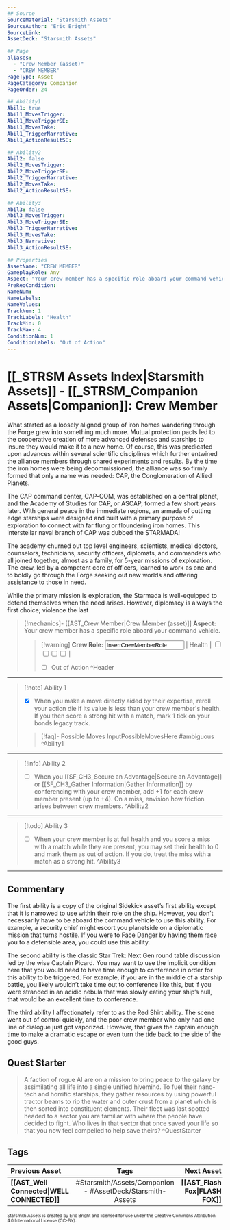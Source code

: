 ```yaml
---
## Source
SourceMaterial: "Starsmith Assets"
SourceAuthor: "Eric Bright"
SourceLink: 
AssetDeck: "Starsmith Assets"

## Page
aliases: 
  - "Crew Member (asset)"
  - "CREW MEMBER"
PageType: Asset
PageCategory: Companion
PageOrder: 24

## Ability1
Abil1: true 
Abil1_MovesTrigger: 
Abil1_MoveTriggerSE: 
Abil1_MovesTake: 
Abil1_TriggerNarrative: 
Abil1_ActionResultSE: 

## Ability2
Abil2: false 
Abil2_MovesTrigger: 
Abil2_MoveTriggerSE: 
Abil2_TriggerNarrative: 
Abil2_MovesTake: 
Abil2_ActionResultSE: 

## Ability3
Abil3: false 
Abil3_MovesTrigger: 
Abil3_MoveTriggerSE: 
Abil3_TriggerNarrative: 
Abil3_MovesTake: 
Abil3_Narrative: 
Abil3_ActionResultSE: 

## Properties
AssetName: "CREW MEMBER"
GameplayRole: Any
Aspect: "Your crew member has a specific role aboard your command vehicle."
PreReqCondition: 
NameNum: 
NameLabels: 
NameValues: 
TrackNum: 1
TrackLabels: "Health"
TrackMin: 0
TrackMax: 4
ConditionNum: 1
ConditionLabels: "Out of Action"
---
```

# [[_STRSM Assets Index|Starsmith Assets]] - [[_STRSM_Companion Assets|Companion]]: Crew Member
What started as a loosely aligned group of iron homes wandering through the Forge grew into something much more. Mutual protection pacts led to the cooperative creation of more advanced defenses and starships to insure they would make it to a new home. Of course, this was predicated upon advances within several scientific disciplines which further entwined the alliance members through shared experiments and results. By the time the iron homes were being decommissioned, the alliance was so firmly formed that only a name was needed: CAP, the Conglomeration of Allied Planets.

The CAP command center, CAP-COM, was established on a central planet, and the Academy of Studies for CAP, or ASCAP, formed a few short years later. With general peace in the immediate regions, an armada of cutting edge starships were designed and built with a primary purpose of exploration to connect with far flung or floundering iron homes. This interstellar naval branch of CAP was dubbed the STARMADA!

The academy churned out top level engineers, scientists, medical doctors, counselors, technicians, security officers, diplomats, and commanders who all joined together, almost as a family, for 5-year missions of exploration. The crew, led by a competent core of officers, learned to work as one and to boldly go through the Forge seeking out new worlds and offering assistance to those in need.

While the primary mission is exploration, the Starmada is well-equipped to defend themselves when the need arises. However, diplomacy is always the first choice; violence the last

> [!mechanics]- [[AST_Crew Member|Crew Member (asset)]]
> **Aspect:** Your crew member has a specific role aboard your command vehicle.
> > [!warning] **Crew Role:** <input type=texbox value="InsertCrewMemberRole"> | Health | <input type="checkbox" /><input type="checkbox" /><input type="checkbox" /><input type="checkbox" /> |
> > - [ ] Out of Action ^Header
___

> [!note] Ability 1
> - [x] When you make a move directly aided by their expertise, reroll your action die if its value is less than your crew member's health.
> If you then score a strong hit with a match, mark 1 tick on your bonds legacy track.
> > [!faq]- Possible Moves
> > InputPossibleMovesHere #ambiguous ^Ability1
___
> [!info] Ability 2
> - [ ] When you [[SF_CH3_Secure an Advantage|Secure an Advantage]] or [[SF_CH3_Gather Information|Gather Information]] by conferencing with your crew member, add +1 for each crew member present (up to +4).
> On a miss, envision how friction arises between crew members. ^Ability2
___
> [!todo] Ability 3
> - [ ] When your crew member is at full health and you score a miss with a match while they are present, you may set their health to 0 and mark them as out of action.
> If you do, treat the miss with a match as a strong hit. ^Ability3
___

## Commentary
The first ability is a copy of the original Sidekick asset’s first ability except that it is narrowed to use within their role on the ship. However, you don’t necessarily have to be aboard the command vehicle to use this ability. For example, a security chief might escort you planetside on a diplomatic mission that turns hostile. If you were to Face Danger by having them race you to a defensible area, you could use this ability.

The second ability is the classic Star Trek: Next Gen round table discussion led by the wise Captain Picard. You may want to use the implicit condition here that you would need to have time enough to conference in order for this ability to be triggered. For example, if you are in the middle of a starship battle, you likely wouldn’t take time out to conference like this, but if you were stranded in an acidic nebula that was slowly eating your ship’s hull, that would be an excellent time to conference.

The third ability I affectionately refer to as the Red Shirt ability. The scene went out of control quickly, and the poor crew member who only had one line of dialogue just got vaporized. However, that gives the captain enough time to make a dramatic escape or even turn the tide back to the side of the good guys.

## Quest Starter
> A faction of rogue AI are on a mission to bring peace to the galaxy by assimilating all life into a single unified hivemind. To fuel their nano-tech and horrific starships, they gather resources by using powerful tractor beams to rip the water and outer crust from a planet which is then sorted into constituent elements. Their fleet was last spotted headed to a sector you are familiar with where the people have decided to fight. Who lives in that sector that once saved your life so that you now feel compelled to help save theirs? ^QuestStarter

## Tags

| Previous Asset| Tags | Next Asset |
| :--- | :---: | ---: |
| **[[AST_Well Connected\|WELL CONNECTED]]** | #Starsmith/Assets/Companion - #AssetDeck/Starsmith-Assets | **[[AST_Flash Fox\|FLASH FOX]]** |

<font size=-2>Starsmith Assets is created by Eric Bright and licensed for use under the Creative Commons Attribution 4.0 International License (CC-BY).</font>